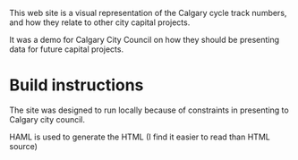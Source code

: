 This web site is a visual representation of the Calgary cycle track
numbers, and how they relate to other city capital projects.

It was a demo for Calgary City Council on how they should be presenting data
for future capital projects.

# Build instructions

The site was designed to run locally because of constraints in presenting to
Calgary city council.

HAML is used to generate the HTML (I find it easier to read than HTML source)
